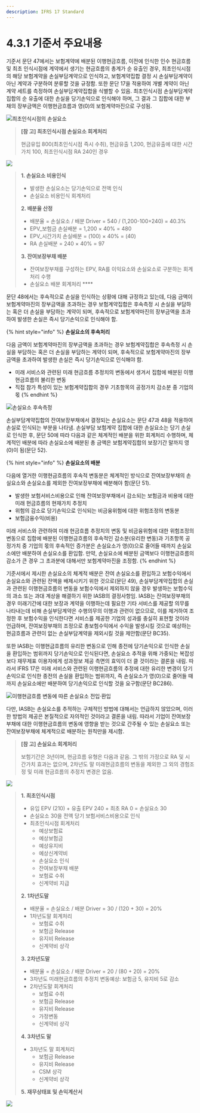 ```yaml
---
description: IFRS 17 Standard
---
```


# 4.3.1 기준서 주요내용

기준서 문단 47에서는 보험계약에 배분된 이행현금흐름, 이전에 인식한 인수 현금흐름 및 최초 인식시점에 계약에서 생기는 현금흐름의 총계가 순 유출인 경우, 최초인식시점의 해당 보험계약을 손실부담계약으로 인식하고, 보험계약집합 결정 시 손실부담계약이 아닌 계약과 구분하여 분류할 것을 규정함. 또한 문단 17을 적용하여 개별 계약이 아닌 계약 세트를 측정하여 손실부담계약집합을 식별할 수 있음. 최초인식시점 손실부담계약집합의 순 유출에 대한 손실을 당기손익으로 인식해야 하며, 그 결과 그 집합에 대한 부채의 장부금액은 이행현금흐름과 영(0)의 보험계약마진으로 구성됨.

![최초인식시점의 손실요소](../../.gitbook/assets/그림4-11.png)

> **\[참 고] 최초인식시점 손실요소 회계처리**&#x20;
>
> 현금유입 800(최초인식시점 즉시 수취), 현금유출 1,200, 현금유출에 대한 시간가치 100, 최초인식시점 RA 240인 경우&#x20;

![](../../.gitbook/assets/참고4-22.png)

> **1. 손실요소 비용인식**
>
> * 발생한 손실요소는 당기손익으로 전액 인식
> * 손실요소 비용인식 회계처리 <img src="../../.gitbook/assets/참고4-22 분개 1.png" alt="" data-size="original">&#x20;
>
> **2. 배분율 산정**&#x20;
>
> * 배분율 = 손실요소 / 배분 Driver = 540 / (1,200-100+240) = 40.3%
> * EPV\_보험금 손실배분 = 1,200 × 40% = 480
> * EPV\_시간가치 손실배분 = (100) × 40% = (40)
> * RA 손실배분 = 240 × 40% = 97
>
> **3. 잔여보장부채 배분** &#x20;
>
> * 잔여보장부채를 구성하는 EPV, RA를 이익요소와 손실요소로 구분하는 회계처리 수행&#x20;
> * 손실요소 배분 회계처리&#x20;>   **** <img src="../../.gitbook/assets/참고4-22 분개 2.png" alt="" data-size="original">&#x20;

문단 48에서는 후속적으로 손실을 인식하는 상황에 대해 규정하고 있는데, 다음 금액이 보험계약마진의 장부금액을 초과하는 경우 보험계약집합은 후속측정 시 손실을 부담하는 혹은 더 손실을 부담하는 계약이 되며, 후속적으로 보험계약마진의 장부금액을 초과하여 발생한 손실은 즉시 당기손익으로 인식해야 함. &#x20;

{% hint style="info" %}
**손실요소의 후속처리**&#x20;

다음 금액이 보험계약마진의 장부금액을 초과하는 경우 보험계약집합은 후속측정 시 손실을 부담하는 혹은 더 손실을 부담하는 계약이 되며, 후속적으로 보험계약마진의 장부금액을 초과하여 발생한 손실은 즉시 당기손익으로 인식해야 함. &#x20;

* 미래 서비스와 관련된 미래 현금흐름 추정치의 변동에서 생겨서 집합에 배분된 이행현금흐름의 불리한 변동
* 직접 참가 특성이 있는 보험계약집합의 경우 기초항목의 공정가치 감소분 중 기업의 몫
{% endhint %}

![손실요소 후속측정](../../.gitbook/assets/그림4-12.png)

손실부담계약집합의 잔여보장부채에서 결정되는 손실요소는 문단 47과 48을 적용하여 손실로 인식되는 부분을 나타냄. 손실부담 보험계약 집합에 대한 손실요소는 당기 손실로 인식한 후, 문단 50에 따라 다음과 같은 체계적인 배분을 위한 회계처리 수행하며, 체계적인 배분에 따라 손실요소에 배분된 총 금액은 보험계약집합의 보장기간 말까지 영(0)이 됨(문단 52).&#x20;

{% hint style="info" %}
**손실요소의 배분**

다음에 열거한 이행현금흐름의 후속적 변동분은 체계적인 방식으로 잔여보장부채의 손실요소와 손실요소를 제외한 잔여보장부채에 배분해야 함(문단 51).

* 발생한 보험서비스비용으로 인해 잔여보장부채에서 감소되는 보험금과 비용에 대한 미래 현금흐름의 현재가치 추정치&#x20;
* 위험의 감소로 당기손익으로 인식되는 비금융위험에 대한 위험조정의 변동분
* 보험금융수익(비용)&#x20;

미래 서비스와 관련하여 미래 현금흐름 추정치의 변동 및 비금융위험에 대한 위험조정의 변동으로 집합에 배분된 이행현금흐름의 후속적인 감소분(유리한 변동)과 기초항목 공정가치 중 기업의 몫의 후속적인 증가분은 손실요소가 영(0)으로 줄어들 때까지 손실요소에만 배분하여 손실요소를 환입함. 만약, 손실요소에 배분된 금액보다 이행현금흐름의 감소가 큰 경우 그 초과분에 대해서만 보험계약마진을 조정함.&#x20;
{% endhint %}

기준서에서 제시한 손실요소의 체계적 배분은 잔여 손실요소를 환입하고 보험수익에서 손실요소와 관련된 잔액을 배제시키기 위한 것으로(문단 49), 손실부담계약집합의 손실과 관련된 이행현금흐름의 변동을 보험수익에서 제외하지 않을 경우 발생하는 보험수익의 과소 또는 과대 계상을 해결하기 위한 IASB의 결정사항임. IASB는 잔여보장부채의 경우 미래기간에 대한 보장과 계약을 이행하는데 필요한 기타 서비스를 제공할 의무를 나타내는데 비해 손실부담계약은 수행의무의 이행과 관련이 없으므로, 이를 제거하여 조정한 후 보험수익을 인식한다면 서비스를 제공한 기업의 성과를 충실히 표현할 것이라 언급하며, 잔여보장부채의 조정으로 총보험수익에서 수익을 발생시킬 것으로 예상하는 현금흐름과 관련이 없는 손실부담계약을 제외시킬 것을 제안함(문단 BC35).  &#x20;

또한 IASB는 이행현금흐름의 유리한 변동으로 인해 종전에 당기손익으로 인식한 손실을 환입하는 범위까지 당기손익으로 인식된다면, 손실요소 추적을 위해 가중되는 복잡성 보다 재무제표 이용자에게 성과정보 제공 측면의 효익이 더 클 것이라는 결론을 내림. 따라서 IFRS 17은 미래 서비스와 관련된 이행현금흐름의 추정에 대한 유리한 변경이 당기손익으로 인식한 종전의 손실을 환입하는 범위까지, 즉 손실요소가 영(0)으로 줄어들 때까지 손실요소에만 배분하여 당기손익으로 인식할 것을 요구함(문단 BC286).  &#x20;

![이행현금흐름 변동에 따른 손실요소 전입·환입](../../.gitbook/assets/그림4-13.png)

다만, IASB는 손실요소를 추적하는 구체적인 방법에 대해서는 언급하지 않았으며, 이러한 방법의 제공은 본질적으로 자의적인 것이라고 결론을 내림. 따라서 기업이 잔여보장부채에 대한 이행현금흐름의 변동에 영향을 받는 것으로 간주될 수 있는 손실요소 또는 잔여보장부채에 체계적으로 배분하는 원칙만을 제시함. &#x20;

> **\[참 고] 손실요소 회계처리**&#x20;
>
> 보험기간은 3년이며, 현금흐름 유형은 다음과 같음. 그 밖의 가정으로 RA 및 시간가치 효과는 없으며, 2차년도 말 미래현금흐름의 변동을 제외한 그 외의 경험조정 및 미래 현금흐름의 추정치 변경은 없음. &#x20;

![](../../.gitbook/assets/참고4-23.png)

> &#x20;**1. 최초인식시점** &#x20;
>
> * 유입 EPV (210) + 유출 EPV 240 + 최초 RA 0 = 손실요소 30
> * 손실요소 30을 전액 당기 보험서비스비용으로 인식&#x20;
> * 최초인식시점 회계처리&#x20;
>   * 예상보험료              <img src="../../.gitbook/assets/참고4-23 분개 1-1.png" alt="" data-size="original">&#x20;
>   * 예상보험금              <img src="../../.gitbook/assets/참고4-23 분개 1-2.png" alt="" data-size="original"> &#x20;
>   * 예상유지비              <img src="../../.gitbook/assets/참고4-23 분개 1-3.png" alt="" data-size="original"> &#x20;
>   * 예상신계약비          <img src="../../.gitbook/assets/참고4-23 분개 1-4.png" alt="" data-size="original">&#x20;
>   * 손실요소 인식         <img src="../../.gitbook/assets/참고4-23 분개 1-5.png" alt="" data-size="original">&#x20;
>   * 잔여보장부채 배분 <img src="../../.gitbook/assets/참고4-23 분개 1-6.png" alt="" data-size="original">&#x20;
>   * 보험료 수취             <img src="../../.gitbook/assets/참고4-23 분개 1-7.png" alt="" data-size="original">&#x20;
>   * 신계약비 지급         <img src="../../.gitbook/assets/참고4-23 분개 1-8.png" alt="" data-size="original">&#x20;
>
> **2. 1차년도말** &#x20;
>
> * 배분율 = 손실요소 / 배분 Driver = 30 / (120 + 30) = 20%
> * 1차년도말 회계처리
>   * 보험료 수취       <img src="../../.gitbook/assets/참고4-23 분개 2-1.png" alt="" data-size="original">&#x20;
>   * 보험금 Release <img src="../../.gitbook/assets/참고4-23 분개 2-2.png" alt="" data-size="original">&#x20;
>   * 유지비 Release <img src="../../.gitbook/assets/참고4-23 분개 2-3.png" alt="" data-size="original">&#x20;
>   * 신계약비 상각   <img src="../../.gitbook/assets/참고4-23 분개 2-4.png" alt="" data-size="original">&#x20;
>
> **3. 2차년도말** &#x20;
>
> * 배분율 = 손실요소 / 배분 Driver = 20 / (80 + 20) = 20%
> * 3차년도 미래현금흐름의 추정치 변동예상: 보험금 5, 유지비 5로 감소
> * 2차년도말 회계처리
>   * 보험료 수취       <img src="../../.gitbook/assets/참고4-23 분개 3-1.png" alt="" data-size="original">
>   * 보험금 Release <img src="../../.gitbook/assets/참고4-23 분개 3-2.png" alt="" data-size="original">
>   * 유지비 Release <img src="../../.gitbook/assets/참고4-23 분개 3-3.png" alt="" data-size="original">
>   * 가정변동            <img src="../../.gitbook/assets/참고4-23 분개 3-4.png" alt="" data-size="original">
>   * 신계약비 상각   <img src="../../.gitbook/assets/참고4-23 분개 3-5.png" alt="" data-size="original">
>
> **4. 3차년도 말**&#x20;
>
> * 3차년도 말 회계처리&#x20;
>   * 보험금 Release <img src="../../.gitbook/assets/참고4-23 분개 4-1.png" alt="" data-size="original">
>   * 유지비 Release <img src="../../.gitbook/assets/참고4-23 분개 4-2.png" alt="" data-size="original">
>   * CSM 상각           <img src="../../.gitbook/assets/참고4-23 분개 4-3.png" alt="" data-size="original">
>   * 신계약비 상각   <img src="../../.gitbook/assets/참고4-23 분개 4-4.png" alt="" data-size="original">
>
> **5. 재무상태표 및 손익계산서**&#x20;

![](<../../.gitbook/assets/참조4-23 BS.png>)
